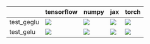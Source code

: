 |            | tensorflow                                                                                                                                                                             | numpy                                                                                                                                                                                  | jax                                                                                                                                                                                    | torch                                                                                                                                                                                  |
|:-----------|:---------------------------------------------------------------------------------------------------------------------------------------------------------------------------------------|:---------------------------------------------------------------------------------------------------------------------------------------------------------------------------------------|:---------------------------------------------------------------------------------------------------------------------------------------------------------------------------------------|:---------------------------------------------------------------------------------------------------------------------------------------------------------------------------------------|
| test_geglu | <a href="https://github.com/unifyai/ivy/actions/runs/3918210078/jobs/6698475113" rel="noopener noreferrer" target="_blank"><img src=https://img.shields.io/badge/-success-success></a> | <a href="https://github.com/unifyai/ivy/actions/runs/3907692547/jobs/6677170223" rel="noopener noreferrer" target="_blank"><img src=https://img.shields.io/badge/-success-success></a> | <a href="https://github.com/unifyai/ivy/actions/runs/3907692547/jobs/6677170223" rel="noopener noreferrer" target="_blank"><img src=https://img.shields.io/badge/-success-success></a> | <a href="https://github.com/unifyai/ivy/actions/runs/3918210078/jobs/6698471379" rel="noopener noreferrer" target="_blank"><img src=https://img.shields.io/badge/-failure-red></a>     |
| test_gelu  | <a href="https://github.com/unifyai/ivy/actions/runs/3907692547/jobs/6677170223" rel="noopener noreferrer" target="_blank"><img src=https://img.shields.io/badge/-success-success></a> | <a href="https://github.com/unifyai/ivy/actions/runs/3907692547/jobs/6677170223" rel="noopener noreferrer" target="_blank"><img src=https://img.shields.io/badge/-success-success></a> | <a href="https://github.com/unifyai/ivy/actions/runs/3907692547/jobs/6677170223" rel="noopener noreferrer" target="_blank"><img src=https://img.shields.io/badge/-success-success></a> | <a href="https://github.com/unifyai/ivy/actions/runs/3907692547/jobs/6677170223" rel="noopener noreferrer" target="_blank"><img src=https://img.shields.io/badge/-success-success></a> |